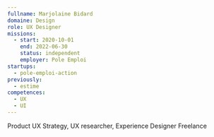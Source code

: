 ```yaml
---
fullname: Marjolaine Bidard
domaine: Design
role: UX Designer
missions:
  - start: 2020-10-01
    end: 2022-06-30
    status: independent
    employer: Pole Emploi
startups:
  - pole-emploi-action
previously:
  - estime
competences:
  - UX
  - UI
---
```

Product UX Strategy, UX researcher, Experience Designer Freelance